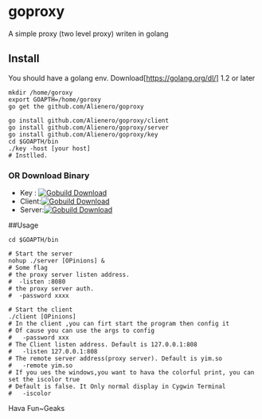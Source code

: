 goproxy
=======
A simple proxy (two level proxy) writen in golang

## Install
You should have a golang env. Download[https://golang.org/dl/] 1.2 or later        
```
mkdir /home/goroxy
export GOAPTH=/home/goroxy
go get the github.com/Alienero/goproxy

go install github.com/Alienero/goproxy/client
go install github.com/Alienero/goproxy/server
go install github.com/Alienero/goproxy/key
cd $GOAPTH/bin
./key -host [your host]
# Instlled.
```
### OR Download Binary
- Key   : [![Gobuild Download](http://gobuild.io/badge/github.com/Alienero/goproxy/key/downloads.svg)](http://gobuild.io/github.com/Alienero/goproxy/key)
- Client:[![Gobuild Download](http://gobuild.io/badge/github.com/Alienero/goproxy/client/downloads.svg)](http://gobuild.io/github.com/Alienero/goproxy/client)
- Server:[![Gobuild Download](http://gobuild.io/badge/github.com/Alienero/goproxy/server/downloads.svg)](http://gobuild.io/github.com/Alienero/goproxy/server)

##Usage
```
cd $GOAPTH/bin

# Start the server
nohup ./server [OPinions] &
# Some flag
# the proxy server listen address.
#  -listen :8080
# the proxy server auth.
#  -password xxxx

# Start the client
./client [OPinions] 
# In the client ,you can firt start the program then config it
# Of cause you can use the args to config
#   -password xxx
# The Client listen address. Default is 127.0.0.1:808
#   -listen 127.0.0.1:808
# The remote server address(proxy server). Default is yim.so
#   -remote yim.so
# If you ues the windows,you want to hava the colorful print, you can set the iscolor true
# Default is false. It Only normal display in Cygwin Terminal
#   -iscolor
```
Hava Fun~Geaks
